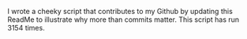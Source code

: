 I wrote a cheeky script that contributes to my Github by updating this ReadMe to illustrate why more than commits matter. This script has run 3154 times.